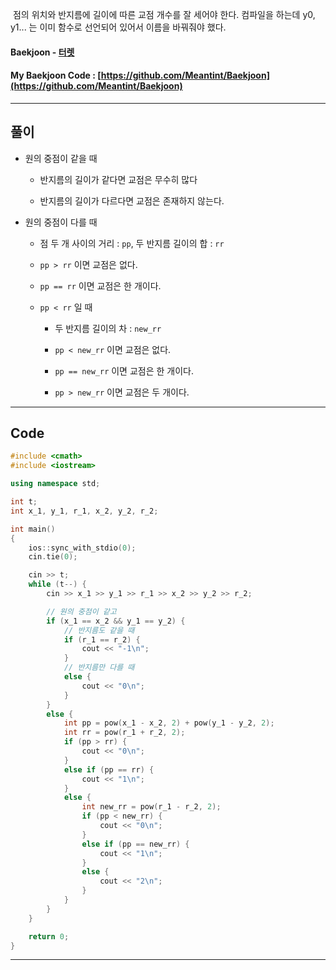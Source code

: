 &nbsp;점의 위치와 반지름에 길이에 따른 교점 개수를 잘 세어야 한다. 컴파일을 하는데 y0, y1... 는 이미 함수로 선언되어 있어서 이름을 바꿔줘야 했다.

#### Baekjoon - [터렛](https://www.acmicpc.net/problem/1002)
#### My Baekjoon Code : [https://github.com/Meantint/Baekjoon](https://github.com/Meantint/Baekjoon)

<hr>

## 풀이

- 원의 중점이 같을 때

  - 반지름의 길이가 같다면 교점은 무수히 많다

  - 반지름의 길이가 다르다면 교점은 존재하지 않는다.

- 원의 중점이 다를 때

  - 점 두 개 사이의 거리 : `pp`, 두 반지름 길이의 합 : `rr`

  - `pp > rr` 이면 교점은 없다.

  - `pp == rr` 이면 교점은 한 개이다.

  - `pp < rr` 일 때

    - 두 반지름 길이의 차 : `new_rr`

    - `pp < new_rr` 이면 교점은 없다.

    - `pp == new_rr` 이면 교점은 한 개이다.

    - `pp > new_rr` 이면 교점은 두 개이다.

<hr>

## Code
```cpp
#include <cmath>
#include <iostream>

using namespace std;

int t;
int x_1, y_1, r_1, x_2, y_2, r_2;

int main()
{
    ios::sync_with_stdio(0);
    cin.tie(0);

    cin >> t;
    while (t--) {
        cin >> x_1 >> y_1 >> r_1 >> x_2 >> y_2 >> r_2;

        // 원의 중점이 같고
        if (x_1 == x_2 && y_1 == y_2) {
            // 반지름도 같을 때
            if (r_1 == r_2) {
                cout << "-1\n";
            }
            // 반지름만 다를 때
            else {
                cout << "0\n";
            }
        }
        else {
            int pp = pow(x_1 - x_2, 2) + pow(y_1 - y_2, 2);
            int rr = pow(r_1 + r_2, 2);
            if (pp > rr) {
                cout << "0\n";
            }
            else if (pp == rr) {
                cout << "1\n";
            }
            else {
                int new_rr = pow(r_1 - r_2, 2);
                if (pp < new_rr) {
                    cout << "0\n";
                }
                else if (pp == new_rr) {
                    cout << "1\n";
                }
                else {
                    cout << "2\n";
                }
            }
        }
    }

    return 0;
}
```

<hr>
